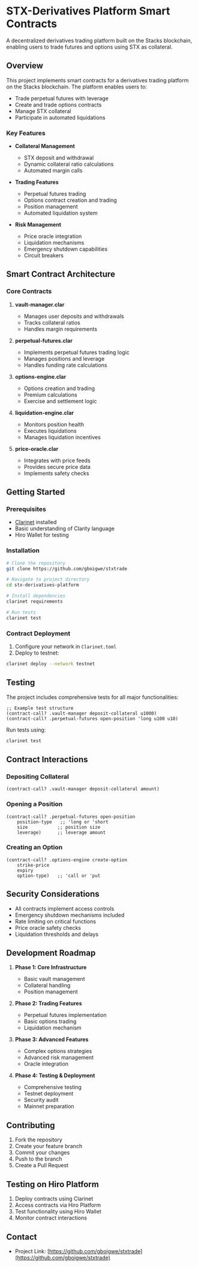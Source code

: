 # STX-Derivatives Platform Smart Contracts

A decentralized derivatives trading platform built on the Stacks blockchain, enabling users to trade futures and options using STX as collateral.

## Overview

This project implements smart contracts for a derivatives trading platform on the Stacks blockchain. The platform enables users to:
- Trade perpetual futures with leverage
- Create and trade options contracts
- Manage STX collateral
- Participate in automated liquidations

### Key Features

- **Collateral Management**
  - STX deposit and withdrawal
  - Dynamic collateral ratio calculations
  - Automated margin calls

- **Trading Features**
  - Perpetual futures trading
  - Options contract creation and trading
  - Position management
  - Automated liquidation system

- **Risk Management**
  - Price oracle integration
  - Liquidation mechanisms
  - Emergency shutdown capabilities
  - Circuit breakers

## Smart Contract Architecture

### Core Contracts

1. **vault-manager.clar**
   - Manages user deposits and withdrawals
   - Tracks collateral ratios
   - Handles margin requirements

2. **perpetual-futures.clar**
   - Implements perpetual futures trading logic
   - Manages positions and leverage
   - Handles funding rate calculations

3. **options-engine.clar**
   - Options creation and trading
   - Premium calculations
   - Exercise and settlement logic

4. **liquidation-engine.clar**
   - Monitors position health
   - Executes liquidations
   - Manages liquidation incentives

5. **price-oracle.clar**
   - Integrates with price feeds
   - Provides secure price data
   - Implements safety checks

## Getting Started

### Prerequisites

- [Clarinet](https://github.com/hirosystems/clarinet) installed
- Basic understanding of Clarity language
- Hiro Wallet for testing

### Installation

```bash
# Clone the repository
git clone https://github.com/gboigwe/stxtrade

# Navigate to project directory
cd stx-derivatives-platform

# Install dependencies
clarinet requirements

# Run tests
clarinet test
```

### Contract Deployment

1. Configure your network in `Clarinet.toml`
2. Deploy to testnet:
```bash
clarinet deploy --network testnet
```

## Testing

The project includes comprehensive tests for all major functionalities:

```clarity
;; Example test structure
(contract-call? .vault-manager deposit-collateral u1000)
(contract-call? .perpetual-futures open-position 'long u100 u10)
```

Run tests using:
```bash
clarinet test
```

## Contract Interactions

### Depositing Collateral
```clarity
(contract-call? .vault-manager deposit-collateral amount)
```

### Opening a Position
```clarity
(contract-call? .perpetual-futures open-position
    position-type   ;; 'long or 'short
    size           ;; position size
    leverage)      ;; leverage amount
```

### Creating an Option
```clarity
(contract-call? .options-engine create-option
    strike-price
    expiry
    option-type)   ;; 'call or 'put
```

## Security Considerations

- All contracts implement access controls
- Emergency shutdown mechanisms included
- Rate limiting on critical functions
- Price oracle safety checks
- Liquidation thresholds and delays

## Development Roadmap

1. **Phase 1: Core Infrastructure**
   - Basic vault management
   - Collateral handling
   - Position management

2. **Phase 2: Trading Features**
   - Perpetual futures implementation
   - Basic options trading
   - Liquidation mechanism

3. **Phase 3: Advanced Features**
   - Complex options strategies
   - Advanced risk management
   - Oracle integration

4. **Phase 4: Testing & Deployment**
   - Comprehensive testing
   - Testnet deployment
   - Security audit
   - Mainnet preparation

## Contributing

1. Fork the repository
2. Create your feature branch
3. Commit your changes
4. Push to the branch
5. Create a Pull Request

## Testing on Hiro Platform

1. Deploy contracts using Clarinet
2. Access contracts via Hiro Platform
3. Test functionality using Hiro Wallet
4. Monitor contract interactions

## Contact

- Project Link: [https://github.com/gboigwe/stxtrade](https://github.com/gboigwe/stxtrade)
